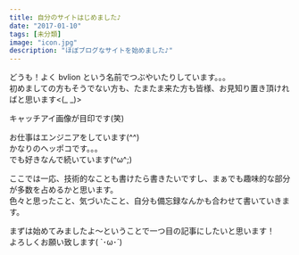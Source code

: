 ```yaml
---
title: 自分のサイトはじめました♪
date: "2017-01-10"
tags: [未分類]
image: "icon.jpg"
description: "ほぼブログなサイトを始めました♪"
---
```

どうも！よく bvlion という名前でつぶやいたりしています。。。  
初めましての方もそうでない方も、たまたま来た方も皆様、お見知り置き頂ければと思います<(_ _)>

キャッチアイ画像が目印です(笑)

お仕事はエンジニアをしています(^^)  
かなりのヘッポコです。。。  
でも好きなんで続いています(^ω^;)

ここでは一応、技術的なことも書けたら書きたいですし、まぁでも趣味的な部分が多数を占めるかと思います。  
色々と思ったこと、気づいたこと、自分も備忘録なんかも合わせて書いていきます。

まずは始めてみましたよ〜ということで一つ目の記事にしたいと思います！  
よろしくお願い致します( `･ω･´)